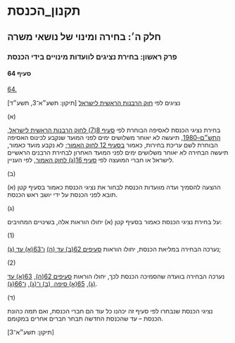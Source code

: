 # תקנון_הכנסת

## חלק ה׳: בחירה ומינוי של נושאי משרה

### פרק ראשון: בחירת נציגים לוועדות מינויים בידי הכנסת

#### סעיף 64

[64.](https://he.wikisource.org/wiki/%D7%AA%D7%A7%D7%A0%D7%95%D7%9F_%D7%94%D7%9B%D7%A0%D7%A1%D7%AA#%D7%A1%D7%A2%D7%99%D7%A3_64)

נציגים לפי [חוק הרבנות הראשית לישראל](https://he.wikisource.org/wiki/%D7%97%D7%95%D7%A7_%D7%94%D7%A8%D7%91%D7%A0%D7%95%D7%AA_%D7%94%D7%A8%D7%90%D7%A9%D7%99%D7%AA_%D7%9C%D7%99%D7%A9%D7%A8%D7%90%D7%9C "חוק הרבנות הראשית לישראל") [תיקון: תשע״א־3, תשע״ד]

(א)

בחירת נציגי הכנסת לאסיפה הבוחרת לפי [סעיף 8(7) לחוק הרבנות הראשית לישראל, התש״ם–1980](https://he.wikisource.org/wiki/%D7%97%D7%95%D7%A7_%D7%94%D7%A8%D7%91%D7%A0%D7%95%D7%AA_%D7%94%D7%A8%D7%90%D7%A9%D7%99%D7%AA_%D7%9C%D7%99%D7%A9%D7%A8%D7%90%D7%9C#%D7%A1%D7%A2%D7%99%D7%A3_8 "חוק הרבנות הראשית לישראל"), תיעשה לא יאוחר משלושים ימים לפני המועד שנקבע לכינוס האסיפה הבוחרת לשם עריכת בחירות, כאמור [בסעיף 12 לחוק האמור](https://he.wikisource.org/wiki/%D7%97%D7%95%D7%A7_%D7%94%D7%A8%D7%91%D7%A0%D7%95%D7%AA_%D7%94%D7%A8%D7%90%D7%A9%D7%99%D7%AA_%D7%9C%D7%99%D7%A9%D7%A8%D7%90%D7%9C#%D7%A1%D7%A2%D7%99%D7%A3_12 "חוק הרבנות הראשית לישראל"); לא נקבע מועד כאמור, תיעשה הבחירה לא יאוחר משלושים ימים לפני המועד האחרון לבחירת הרבנים הראשיים לישראל או חברי המועצה לפי [סעיף 16(ג) לחוק האמור](https://he.wikisource.org/wiki/%D7%97%D7%95%D7%A7_%D7%94%D7%A8%D7%91%D7%A0%D7%95%D7%AA_%D7%94%D7%A8%D7%90%D7%A9%D7%99%D7%AA_%D7%9C%D7%99%D7%A9%D7%A8%D7%90%D7%9C#%D7%A1%D7%A2%D7%99%D7%A3_16 "חוק הרבנות הראשית לישראל"), לפי העניין.

(ב)

ההצעה להסמיך ועדה מוועדות הכנסת לבחור את נציגי הכנסת כאמור בסעיף קטן (א) תובא לפני הכנסת על ידי יושב ראש הכנסת.

(ג)

על בחירת נציגי הכנסת כאמור בסעיף קטן (א) יחולו הוראות אלה, בשינויים המחויבים:

(1)

נערכה הבחירה במליאת הכנסת, יחולו הוראות [סעיפים 62(ב) עד (ה)](https://he.wikisource.org/wiki/%D7%AA%D7%A7%D7%A0%D7%95%D7%9F_%D7%94%D7%9B%D7%A0%D7%A1%D7%AA#%D7%A1%D7%A2%D7%99%D7%A3_62) [ו־63(א) עד (ג)](https://he.wikisource.org/wiki/%D7%AA%D7%A7%D7%A0%D7%95%D7%9F_%D7%94%D7%9B%D7%A0%D7%A1%D7%AA#%D7%A1%D7%A2%D7%99%D7%A3_63);

(2)

נערכה הבחירה בוועדה שהסמיכה הכנסת לכך, יחולו הוראות [סעיפים 62(ה)](https://he.wikisource.org/wiki/%D7%AA%D7%A7%D7%A0%D7%95%D7%9F_%D7%94%D7%9B%D7%A0%D7%A1%D7%AA#%D7%A1%D7%A2%D7%99%D7%A3_62), [63(א) עד (ג)](https://he.wikisource.org/wiki/%D7%AA%D7%A7%D7%A0%D7%95%D7%9F_%D7%94%D7%9B%D7%A0%D7%A1%D7%AA#%D7%A1%D7%A2%D7%99%D7%A3_63), [65(א) סיפה, (ב) ו־(ג)](https://he.wikisource.org/wiki/%D7%AA%D7%A7%D7%A0%D7%95%D7%9F_%D7%94%D7%9B%D7%A0%D7%A1%D7%AA#%D7%A1%D7%A2%D7%99%D7%A3_65), [ו־66(ג)](https://he.wikisource.org/wiki/%D7%AA%D7%A7%D7%A0%D7%95%D7%9F_%D7%94%D7%9B%D7%A0%D7%A1%D7%AA#%D7%A1%D7%A2%D7%99%D7%A3_66).

(ד)

נציגי הכנסת שנבחרו לפי סעיף זה יכהנו כל עוד הם חברי הכנסת, ואם תמה כהונת הכנסת – עד שהכנסת החדשה תבחר חברים אחרים במקומם.

[תיקון: תשע״א־3]